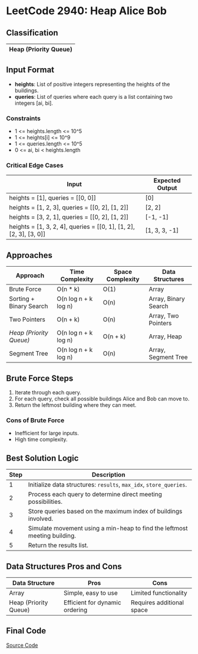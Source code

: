 # LeetCode 2940: Heap Alice Bob

## Classification
| Heap (Priority Queue) |
|-----------------------|

## Input Format
- **heights**: List of positive integers representing the heights of the buildings.
- **queries**: List of queries where each query is a list containing two integers [ai, bi].

### Constraints
- 1 <= heights.length <= 10^5
- 1 <= heights[i] <= 10^9
- 1 <= queries.length <= 10^5
- 0 <= ai, bi < heights.length

### Critical Edge Cases
| Input | Expected Output |
|-------|-----------------|
| heights = [1], queries = [[0, 0]] | [0] |
| heights = [1, 2, 3], queries = [[0, 2], [1, 2]] | [2, 2] |
| heights = [3, 2, 1], queries = [[0, 2], [1, 2]] | [-1, -1] |
| heights = [1, 3, 2, 4], queries = [[0, 1], [1, 2], [2, 3], [3, 0]] | [1, 3, 3, -1] |

## Approaches
| Approach | Time Complexity | Space Complexity | Data Structures |
|----------|-----------------|------------------|-----------------|
| Brute Force | O(n * k) | O(1) | Array |
| Sorting + Binary Search | O(n log n + k log n) | O(n) | Array, Binary Search |
| Two Pointers | O(n + k) | O(n) | Array, Two Pointers |
| *Heap (Priority Queue)* | O(n log n + k log n) | O(n + k) | Array, Heap |
| Segment Tree | O(n log n + k log n) | O(n) | Array, Segment Tree |

## Brute Force Steps
1. Iterate through each query.
2. For each query, check all possible buildings Alice and Bob can move to.
3. Return the leftmost building where they can meet.

### Cons of Brute Force
- Inefficient for large inputs.
- High time complexity.

## Best Solution Logic
| Step | Description |
|------|-------------|
| 1 | Initialize data structures: `results`, `max_idx`, `store_queries`. |
| 2 | Process each query to determine direct meeting possibilities. |
| 3 | Store queries based on the maximum index of buildings involved. |
| 4 | Simulate movement using a min-heap to find the leftmost meeting building. |
| 5 | Return the results list. |

## Data Structures Pros and Cons
| Data Structure | Pros | Cons |
|----------------|------|------|
| Array | Simple, easy to use | Limited functionality |
| Heap (Priority Queue) | Efficient for dynamic ordering | Requires additional space |

## Final Code
[Source Code](../LeetCode2940-HeapAliceBob.py)
